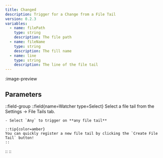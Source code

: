 ```yaml
---
title: Changed
description: Trigger for a Change from a File Tail
version: 0.2.3
variables:
  - name: filePath
    type: string
    description: The file path
  - name: fileName
    type: string
    description: The fill name
  - name: line
    type: string
    description: The line of the file tail
---
```


:image-preview

## Parameters
::field-group
  ::field{name=Watcher type=Select}
    Select a file tail from the Settings -> File Tails tab.

    - Select `Any` to trigger on **any file tail**

    ::tip{color=amber}
    You can quickly register a new file tail by clicking the `Create File Tail` button!
    ::
  ::
::